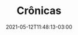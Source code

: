 ---
# Essential settings
title: "Crônicas"
type: "banner"
date: 2021-05-12T11:48:13-03:00
translationKey: "Chronicles"

# Scheduling
draft: false

# Organization
layout:
topics: [""]
tags: []

# Style
style: "imagetext"
size: "xl"
color: "#78A36C"
textColor: "#fff"
weight: "1"

# Custom Classes
headerClass: "gone"
titleClass: "pt-3 display-1"
summaryClass: ""
footerClass: "gone"

# Thumbnail / Featured
summary: "“Épicas estórias acontecem àqueles que conseguem contá-las” – Ira Glas"
thumb: ""
alt: ""
---